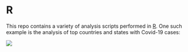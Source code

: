 # R

This repo contains a variety of analysis scripts performed in [R](https://www.r-project.org). One such example is the analysis of top countries and states with Covid-19 cases:

<image src="covid19_2020-03-21.png">
